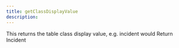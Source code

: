 ```yaml
---
title: getClassDisplayValue
description: 
---
```

This returns the table class display value, e.g. incident would Return Incident